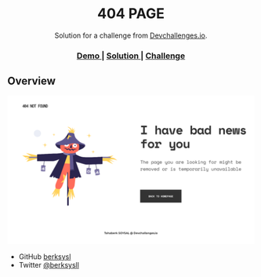 <!-- Please update value in the {}  -->

<h1 align="center">404 PAGE</h1>

<div align="center">
   Solution for a challenge from  <a href="http://devchallenges.io" target="_blank">Devchallenges.io</a>.
</div>

<div align="center">
  <h3>
    <a href="https://optimistic-visvesvaraya-1465b4.netlify.app/">
      Demo
    </a>
    <span> | </span>
    <a href="https://github.com/berksysl/404-page">
      Solution
    </a>
    <span> | </span>
    <a href="https://devchallenges.io/challenges/wBunSb7FPrIepJZAg0sY">
      Challenge
    </a>
  </h3>
</div>

## Overview

![screenshot](overview.png)

- GitHub [berksysl](https://github.com/berksysl)
- Twitter [@berksysll](https://twitter.com/berksysll)
